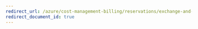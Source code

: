 ```yaml
---
redirect_url: /azure/cost-management-billing/reservations/exchange-and-refund-azure-reservations
redirect_document_id: true
---
```

